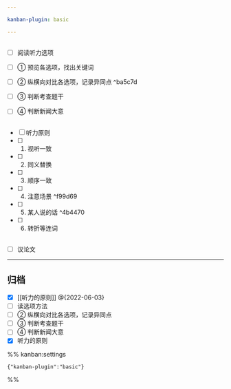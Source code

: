 ```yaml
---

kanban-plugin: basic

---
```


## 

- [ ] 阅读听力选项
- [ ] ① 预览各选项，找出关键词
- [ ] ② 纵横向对比各选项，记录异同点 ^ba5c7d
- [ ] ③ 判断考查题干
- [ ] ④ 判断新闻大意


## 

- [ ] 听力原则
- [ ] 1. 视听一致
- [ ] 2. 同义替换
- [ ] 3. 顺序一致
- [ ] 4. 注意场景 ^f99d69
- [ ] 5. 某人说的话 ^4b4470
- [ ] 6. 转折等连词


## 

- [ ] 议论文


***

## 归档

- [x] [[听力的原则]] @{2022-06-03}
- [ ] 读选项方法
- [ ] ② 纵横向对比各选项，记录异同点
- [ ] ③ 判断考查题干
- [ ] ④ 判断新闻大意
- [x] 听力的原则

%% kanban:settings
```
{"kanban-plugin":"basic"}
```
%%